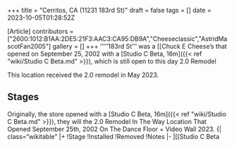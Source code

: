 +++
title = "Cerritos, CA (11231 183rd St)"
draft = false
tags = []
date = 2023-10-05T01:28:52Z

[Article]
contributors = ["2600:1012:B1AA:2DE5:21F3:AAC3:CA95:DB9A","Cheeseclassic","AstridMascotFan2005"]
gallery = []
+++
‘’’’’183rd St’’’ was a [[Chuck E Cheese’s that opened on September 25, 2002 with
a [Studio C Beta, 16m]({{< ref "wiki/Studio C Beta.md" >}}), which is still open to this day 2.0 Remodel

This location received the 2.0 remodel in May 2023.


## Stages ##
Originally, the store opened with a [Studio C Beta, 16m]({{< ref "wiki/Studio C Beta.md" >}}), they will
the 2.0 Remodel In The
Way Location That Opened September 25th, 2002 On The Dance Floor + Video Wall 2023.
{| class=“wikitable”
|+
!Stage
!Installed
!Removed
!Notes
|-
|[[Studio C Beta